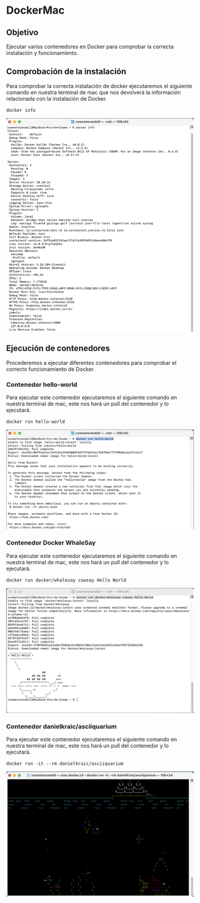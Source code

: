 # DockerMac

## Objetivo

Ejecutar varios contenedores en Docker para comprobar la correcta instalación y funcionamiento.

## Comprobación de la instalación

Para comprobar la correcta instalación de docker ejecutaremos el siguiente comando en nuestra terminal de mac que nos devolverá la información relacionada con la instalación de Docker.
~~~
docker info
~~~
![dockerinfo](https://github.com/cosmetorandellborras/DockerMac/blob/main/dockerinfo.png)

## Ejecución de contenedores

Procederemos a ejecutar diferentes contenedores para comprobar el correcto funcionamiento de Docker.

### Contenedor hello-world

Para ejecutar este contenedor ejecutaremos el siguiente comando en nuestra terminal de mac, este nos hará un pull del contenedor y lo ejecutará.
~~~
docker run hello-world
~~~
![dockerHelloWorld](https://github.com/cosmetorandellborras/DockerMac/blob/main/docker%20hello-world.png)

### Contenedor Docker WhaleSay

Para ejecutar este contenedor ejecutaremos el siguiente comando en nuestra terminal de mac, este nos hará un pull del contenedor y lo ejecutará. 
~~~
docker run docker/whalesay cowsay Hello World
~~~

![dockerWhale](https://github.com/cosmetorandellborras/DockerMac/blob/main/docker%20whale.png)

### Contenedor danielkraic/asciiquarium

Para ejecutar este contenedor ejecutaremos el siguiente comando en nuestra terminal de mac, este nos hará un pull del contenedor y lo ejecutará. 
~~~
docker run -it --rm danielkraic/asciiquarium
~~~
![DockerAsciiquarium](https://github.com/cosmetorandellborras/DockerMac/blob/main/docker%20asciiquarium.png)
